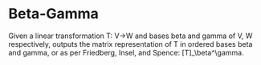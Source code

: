 # Beta-Gamma
Given a linear transformation T: V->W and bases beta and gamma of V, W respectively, outputs the matrix representation of T in ordered bases beta and gamma, or as per Friedberg, Insel, and Spence: [T]_\beta^\gamma.
